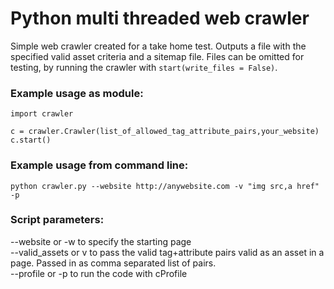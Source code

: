 # Python multi threaded web crawler

Simple web crawler created for a take home test. Outputs a file with the specified valid asset criteria and a sitemap file. Files can be omitted for testing, by running the crawler with `start(write_files = False)`.

### Example usage as module:

```
import crawler

c = crawler.Crawler(list_of_allowed_tag_attribute_pairs,your_website)
c.start()

```
### Example usage from command line:

```
python crawler.py --website http://anywebsite.com -v "img src,a href" -p
```
### Script parameters:
--website or -w to specify the starting page <br />
--valid_assets or v to pass the valid tag+attribute pairs valid as an asset in a page. Passed in as comma separated list of pairs. <br />
--profile or -p to run the code with cProfile 
